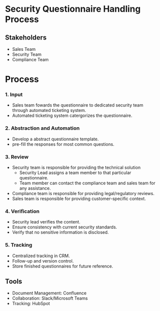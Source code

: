 # Security Questionnaire Handling Process

## Stakeholders
- Sales Team
- Security Team
- Compliance Team

# Process

### 1. Input
- Sales team fowards the questionnaire to dedicated security team through automated ticketing system.
- Automated ticketing system catergorizes the questionnaire.

### 2. Abstraction and Automation
- Develop a abstract questionnaire template.
- pre-fill the responses for most common questions.

### 3. Review
- Security team is responsible for providing the technical solution
  - Security Lead assigns a team member to that particular questionnaire.
  - Team member can contact the compliance team and sales team for any assistance.
- Compliance team is responsible for providing legal/regulatory reviews.
- Sales team is responsible for providing customer-specific context.

### 4. Verification
- Security lead verifies the content.
- Ensure consistency with current security standards.
- Verify that no sensitive information is disclosed.

### 5. Tracking
- Centralized tracking in CRM.
- Follow-up and version control.
- Store finished questionnaires for future reference.

## Tools
- Document Management: Confluence
- Collaboration: Slack/Microsoft Teams
- Tracking: HubSpot
